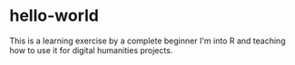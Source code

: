 # hello-world
This is a learning exercise by a complete beginner
I'm into R and teaching how to use it for digital humanities projects.
